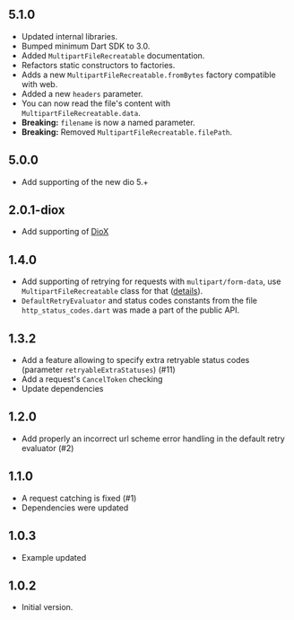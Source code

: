 ## 5.1.0
- Updated internal libraries.
- Bumped minimum Dart SDK to 3.0.
- Added `MultipartFileRecreatable` documentation.
- Refactors static constructors to factories.
- Adds a new `MultipartFileRecreatable.fromBytes` factory compatible with web.
- Added a new `headers` parameter.
- You can now read the file's content with `MultipartFileRecreatable.data`.
- **Breaking:** `filename` is now a named parameter.
- **Breaking:** Removed `MultipartFileRecreatable.filePath`.

## 5.0.0
- Add supporting of the new dio 5.+

## 2.0.1-diox
- Add supporting of [DioX](https://pub.dev/packages/diox)

## 1.4.0
- Add supporting of retrying for requests with `multipart/form-data`, use `MultipartFileRecreatable` class for that ([details](https://github.com/rodion-m/dio_smart_retry#retry-requests-with-multipartform-data)).
- `DefaultRetryEvaluator` and status codes constants from the file `http_status_codes.dart` was made a part of the public API.

## 1.3.2
- Add a feature allowing to specify extra retryable status codes (parameter `retryableExtraStatuses`) (#11)
- Add a request's `CancelToken` checking
- Update dependencies

## 1.2.0

- Add properly an incorrect url scheme error handling in the default  retry evaluator (#2)

## 1.1.0

- A request catching is fixed (#1)
- Dependencies were updated

## 1.0.3

- Example updated

## 1.0.2

- Initial version.
